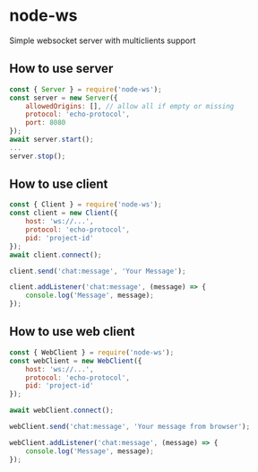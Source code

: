 # node-ws
Simple websocket server with multiclients support


## How to use server

```js
const { Server } = require('node-ws');
const server = new Server({
	allowedOrigins: [], // allow all if empty or missing
	protocol: 'echo-protocol',
	port: 8080
});
await server.start();
...
server.stop();
```


## How to use client
```js
const { Client } = require('node-ws');
const client = new Client({
	host: 'ws://...',
	protocol: 'echo-protocol',
	pid: 'project-id'
});
await client.connect();

client.send('chat:message', 'Your Message');

client.addListener('chat:message', (message) => {
	console.log('Message', message);
});
```


## How to use web client
```js
const { WebClient } = require('node-ws');
const webClient = new WebClient({
	host: 'ws://...',
	protocol: 'echo-protocol',
	pid: 'project-id'
});

await webClient.connect();

webClient.send('chat:message', 'Your message from browser');

webClient.addListener('chat:message', (message) => {
	console.log('Message', message);
});
```
